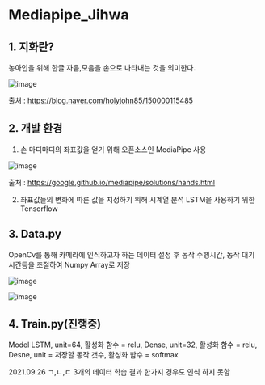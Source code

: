 # Mediapipe_Jihwa

## 1. 지화란?

농아인을 위해 한글 자음,모음을 손으로 나타내는 것을 의미한다.

![image](https://user-images.githubusercontent.com/83216197/134819066-749d3d6f-23ee-4526-bff2-36e94977470f.png)

출처 : https://blog.naver.com/holyjohn85/150000115485

## 2. 개발 환경

1. 손 마디마디의 좌표값을 얻기 위해 오픈소스인 MediaPipe 사용

![image](https://user-images.githubusercontent.com/83216197/134819170-125fe974-783a-4f4c-9d80-e50e8705407e.png)

출처 : https://google.github.io/mediapipe/solutions/hands.html

2. 좌표값들의 변화에 따른 값을 지정하기 위해 시계열 분석 LSTM을 사용하기 위한 Tensorflow

## 3. Data.py

OpenCv를 통해 카메라에 인식하고자 하는 데이터 설정 후 동작 수행시간, 동작 대기 시간등을 조절하여 Numpy Array로 저장

![image](https://user-images.githubusercontent.com/83216197/134819740-8ccaec42-c36e-4f3d-b859-d4fc382c2d10.png)

![image](https://user-images.githubusercontent.com/83216197/134819826-ec163042-36f6-404f-b9bf-e8444bcd2c64.png)

## 4. Train.py(진행중)

Model
LSTM, unit=64, 활성화 함수 = relu, Dense, unit=32, 활성화 함수 = relu, Desne, unit = 저장할 동작 갯수, 활성화 함수 = softmax

2021.09.26
ㄱ,ㄴ,ㄷ 3개의 데이터 학습 결과 한가지 경우도 인식 하지 못함
